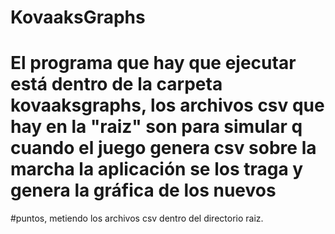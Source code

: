 # KovaaksGraphs
# El programa que hay que ejecutar está dentro de la carpeta kovaaksgraphs, los archivos csv que hay en la "raiz" son para simular q cuando el juego genera csv sobre la marcha la aplicación se los traga y genera la gráfica de los nuevos
#puntos, metiendo los archivos csv dentro del directorio raiz.
